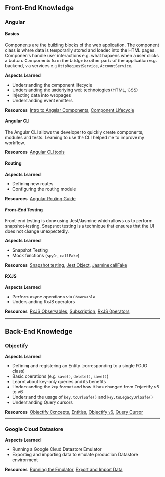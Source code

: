 ## Front-End Knowledge
 
### Angular

#### Basics
Components are the building blocks of the web application. 
The component class is where data is temporarily stored and loaded
into the HTML pages. Components handle user interactions e.g. what happens
when a user clicks a button. Components form the bridge to other parts
of the application e.g. backend, via services e.g `HttpRequestService`, `AccountService`.  

**Aspects Learned**
* Understanding the component lifecycle 
* Understanding the underlying web technologies (HTML, CSS)
* Injecting data into webpages 
* Understanding event emitters

**Resources:**
[Intro to Angular Components](https://angular.io/guide/component-overview),
[Component Lifecycle](https://angular.io/guide/lifecycle-hooks)

#### Angular CLI
The Angular CLI allows the developer to quickly create components, modules and tests. Learning to use the CLI helped me to improve my workflow.

**Resources:** 
[Angular CLI tools](https://cli.angular.io/)

#### Routing
**Aspects Learned**
* Defining new routes
* Configuring the routing module

**Resources:**
[Angular Routing Guide](https://angular.io/guide/router#defining-a-basic-route)

#### Front-End Testing
Front-end testing is done using Jest/Jasmine which allows us to perform
snapshot-testing. Snapshot testing is a technique that ensures that
the UI does not change unexpectedly.

**Aspects Learned**
* Snapshot Testing
* Mock functions (`spyOn`, `callFake`)

**Resources:**
[Snapshot testing](https://jestjs.io/docs/en/snapshot-testing),
[Jest Object](https://jestjs.io/docs/en/jest-object),
[Jasmine callFake](https://medium.com/@cinish/jasmine-spying-using-callfake-23625310bacf)

#### RXJS
**Aspects Learned**
* Perform async operations via `Observable`
* Understanding RxJS operators

**Resources:** 
[RxJS Observables](https://angular.io/guide/rx-library), 
[Subscription](https://rxjs-dev.firebaseapp.com/guide/subscription),
[RxJS Operators](https://rxjs-dev.firebaseapp.com/guide/operators)

---

## Back-End Knowledge

### Objectify
**Aspects Learned**
* Defining and registering an Entity (corresponding to a single POJO class)
* Basic operations (e.g. `save()`, `delete()`, `save()`)
* Learnt about key-only queries and its benefits
* Understanding the key format and how it has changed from Objectify v5 to v6
* Understand the usage of `key.toUrlSafe()` and `key.toLegacyUrlSafe()`
* Understanding Query cursors

**Resources:**
[Objectify Concepts](https://github.com/objectify/objectify/wiki/Concepts),
[Entities](https://github.com/objectify/objectify/wiki/Entities),
[Objectify v6](https://github.com/objectify/objectify/wiki/UpgradeVersion5ToVersion6),
[Query Cursor](https://cloud.google.com/appengine/docs/standard/java/datastore/query-cursors)

---

### Google Cloud Datastore
**Aspects Learned**
* Running a Google Cloud Datastore Emulator
* Exporting and importing data to emulate production Datastore environment 

**Resources:**
[Running the Emulator](https://cloud.google.com/datastore/docs/tools/datastore-emulator),
[Export and Import Data](https://cloud.google.com/datastore/docs/tools/emulator-export-import)
